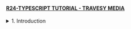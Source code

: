 #### [R24-TYPESCRIPT TUTORIAL - TRAVESY MEDIA](/courses/react/R24.md)

<details>
  <summary>1. Introduction </summary>

# Introduction

```tsbs

```

```tsbs

```

```tsbs

```

```tsbs

```

```ts

```

```ts

```

```ts

```

```ts

```

```ts

```

```ts

```

# #END </details>